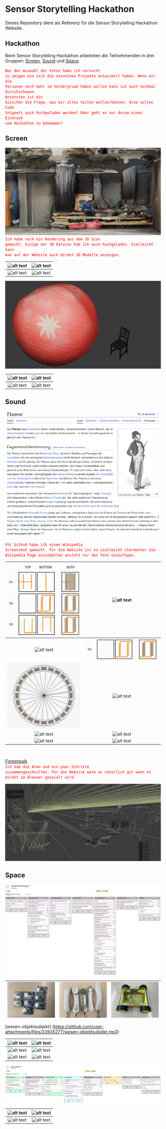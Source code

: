 # Sensor Storytelling Hackathon

Dieses Repository dient als Referenz für die Sensor Storytelling Hackathon Website.

## Hackathon
Beim Sensor Storytelling Hackathon arbeiteten die Teilnehmenden in drei Gruppen: [Screen](#Screen), [Sound](#Sound) und [Space](#Space).

<code style="color : red">Bei der Auswahl der Fotos habe ich versucht zu zeigen wie sich die einzelnen Projekte entwickelt haben. Wenn wir die Personen noch mehr im Vordergrund haben wollen kann ich auch nochmal durschschauen.</code><br/>
<code style="color : red">Ansonsten ist ein bisschen die Frage, was wir alles teilen wollen/können. Also sollen Code Snippets auch hochgeladen werden? Oder geht es nur darum einen Eindruck vom Hackathon zu bekommen?</code>

## Screen
![alt text](<src/SCREEN/3D Models/Renderings/room.png>)
<code style="color : red">Ich habe noch ein Rendering aus dem 3D Scan gemacht. Einige der 3D Dateien hab ich auch hochgeladen. Vielleicht kann man auf der Website auch direkt 3D Modelle anzeigen.</code><br/>

![alt text](src/SCREEN/Fotos/Hackathon-009.jpg)|![alt text](src/SCREEN/Fotos/Hackathon-19.jpg)
|:---------:|:----------:|
![alt text](src/SCREEN/Fotos/Hackathon-054.jpg)|![alt text](src/SCREEN/Fotos/Hackathon-32.jpg)<br/>

![alt text](<src/SCREEN/3D Models/Renderings/ball.png>)<br/>

![alt text](src/SCREEN/Fotos/Hackathon-77.jpeg)|![alt text](src/SCREEN/Fotos/Hackathon-043.jpg)
|:---------:|:----------:|
![alt text](src/SCREEN/Fotos/Hackathon-23.jpg)|![alt text](src/SCREEN/Fotos/Hackathon-53.jpg)<br/>

## Sound

![Flaneur](https://github.com/georgesipp/sensorstorytelling/blob/main/src/SOUND/flaneur_wikipedia_screenshot.png "Flaneur")

<code style="color : red">Für Github habe ich einen Wikipedia Screenshot gemacht. Für die Website ist es vielleicht charmanter die Wikipedia Page einzubetten anstatt nur den Text einzufügen.</code>


|![alt text](<src/SOUND/Circuit/Screenshot 2025-09-26 at 18.17.05.png>) | ![alt text](src/SOUND/Fotos/Hackathon-02.jpeg)|
|:---------:|:----------:|
|![alt text](src/SOUND/Fotos/Hackathon-031.jpg)                         |   ![alt text](<src/SOUND/Circuit/Screenshot 2025-09-26 at 18.17.12.png>)|
|![alt text](<src/SOUND/Circuit/Screenshot 2025-09-26 at 18.17.26.png>) | ![alt text](src/SOUND/Fotos/Hackathon-61.jpg)|
|![alt text](src/SOUND/Fotos/Hackathon-96.jpg)                         | ![alt text](src/SOUND/Fotos/Hackathon-40.jpg)|
|![alt text](src/SOUND/Fotos/Hackathon-13.jpg)                         | ![alt text](src/SOUND/Fotos/Hackathon-20.jpg)|
<br/>

[Forestwalk](https://github.com/user-attachments/files/22621128/forestwalk.mp3)<br/>
<code style="color : red">Ich hab die Atmo und ein paar Schritte zusammengeschnitten. Für die Website wäre es natürlich gut wenn es direkt im Browser gespielt wird.</code>

![alt text](src/SOUND/maxmsp_screenshot.png)<br/>

## Space

![alt text](src/SPACE/Ideensammlung.png)

|![alt text](src/SPACE/ESP8266+BNO055.jpg) | ![alt text](src/SPACE/HID.jpg) | ![alt text](src/SPACE/MobilePlatform.jpg)|
|:---:|:---:|:---:|


[wesen-objektsubjekt] (https://github.com/user-attachments/files/22635277/wesen-objektsubjekt.mp3)



![alt text](src/SPACE/Fotos/Hackathon-08.jpg) | ![alt text](src/SPACE/Fotos/Hackathon-43.jpg)
|:---------:|:----------:|
![alt text](src/SPACE/Fotos/Hackathon-06.jpeg) | ![alt text](src/SPACE/Fotos/Hackathon-25.jpg)
![alt text](src/SPACE/Fotos/Hackathon-071.jpg) | ![alt text](src/SPACE/Fotos/Hackathon-88.jpg)

![alt text](src/SPACE/Baustellen.png)

![alt text](src/SPACE/Fotos/Hackathon-10.jpg) | ![alt text](src/SPACE/Fotos/Hackathon-48.jpg)
|:---------:|:----------:|
![alt text](src/SPACE/Fotos/Hackathon-18.jpg) | ![alt text](src/SPACE/Fotos/Hackathon-11.jpg)